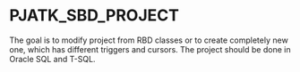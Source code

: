 # PJATK_SBD_PROJECT

The goal is to modify project from RBD classes or to create completely new one, which has different triggers and cursors. The project should be done in Oracle SQL and  T-SQL.
